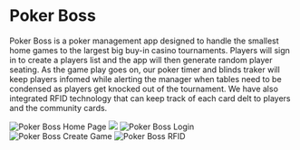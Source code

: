 # Poker Boss

Poker Boss is a poker management app designed to handle the smallest home games to the largest big buy-in casino tournaments. Players will sign in to create a players list and the app will then generate random player seating.  As the game play goes on, our poker timer and blinds traker will keep players infomed while alerting the manager when tables need to be condensed as players get knocked out of the tournament. We have also integrated RFID technology that can keep track of each card delt to players and the community cards.     

![Poker Boss Home Page](./public/assets/images/home-page.PNG)
<img src="./public/assets/images/home-page.PNG">
![Poker Boss Login]()
![Poker Boss Create Game]()
![Poker Boss RFID]()
